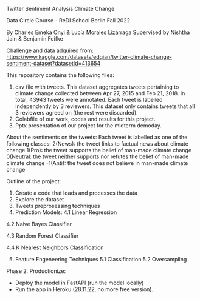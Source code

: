 Twitter Sentiment Analysis Climate Change

Data Circle Course - ReDI School Berlin 
Fall 2022

By Charles Emeka Onyi & Lucía Morales Lizárraga
Supervised by Nishtha Jain & Benjamin Feifke

Challenge and data adquired from: https://www.kaggle.com/datasets/edqian/twitter-climate-change-sentiment-dataset?datasetId=413654

This repository contains the following files: 
  1. csv file with tweets. This dataset aggregates tweets pertaining to climate change collected between Apr 27, 2015 and Feb 21, 2018. In total, 43943 tweets were annotated. Each tweet is labelled independently by 3 reviewers. This dataset only contains tweets that all 3 reviewers agreed on (the rest were discarded).
  2. Colabfile of our work, codes and results for this project. 
  3. Pptx presentation of our project for the midterm demoday. 

About the sentiments on the tweets: 
Each tweet is labelled as one of the following classes:
 2(News): the tweet links to factual news about climate change
 1(Pro): the tweet supports the belief of man-made climate change
 0(Neutral: the tweet neither supports nor refutes the belief of man-made climate change
 -1(Anti): the tweet does not believe in man-made climate change


Outline of the project:
1. Create a code that loads and processes the data
2. Explore the dataset
3. Tweets preprosessing techniques
4. Prediction Models:
  4.1 Linear Regression
  
  4.2 Naive Bayes Classifier
  
  4.3 Random Forest Classifier
  
  4.4 K Nearest Neighbors Classification
  
5. Feature Engeneering Techniques
  5.1 Classification
  5.2 Oversampling


Phase 2: Productionize:  

- Deploy the model in FastAPI (run the model locally)
- Run the app in Heroku (28.11.22, no more free version). 
